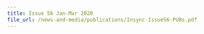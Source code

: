 ```yaml
---
title: Issue 56 Jan-Mar 2020
file_url: /news-and-media/publications/Insync-Issue56-PUBs.pdf
---
```

